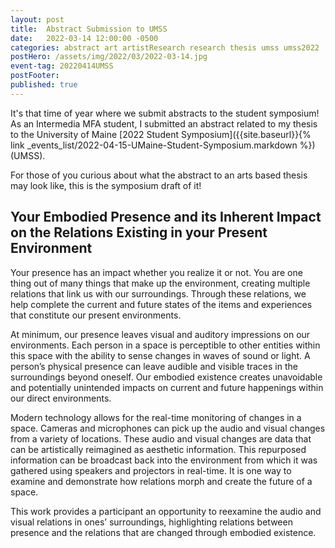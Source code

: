 ```yaml
---
layout: post
title:  Abstract Submission to UMSS
date:   2022-03-14 12:00:00 -0500
categories: abstract art artistResearch research thesis umss umss2022
postHero: /assets/img/2022/03/2022-03-14.jpg
event-tag: 20220414UMSS
postFooter:
published: true
---
```


It's that time of year where we submit abstracts to the student symposium!
As an Intermedia MFA student, I submitted an abstract related to my thesis to the University of Maine [2022 Student Symposium]({{site.baseurl}}{% link _events_list/2022-04-15-UMaine-Student-Symposium.markdown %}) (UMSS).

For those of you curious about what the abstract to an arts based thesis may look like, this is the symposium draft of it!

## Your Embodied Presence and its Inherent Impact on the Relations Existing in your Present Environment

Your presence has an impact whether you realize it or not. You are one thing out of many things that make up the environment, creating multiple relations that link us with our surroundings. Through these relations, we help complete the current and future states of the items and experiences that constitute our present environments.

At minimum, our presence leaves visual and auditory impressions on our environments. Each person in a space is perceptible to other entities within this space with the ability to sense changes in waves of sound or light. A person’s physical presence can leave audible and visible traces in the surroundings beyond oneself. Our embodied existence creates unavoidable and potentially unintended impacts on current and future happenings within our direct environments.

Modern technology allows for the real-time monitoring of changes in a space. Cameras and microphones can pick up the audio and visual changes from a variety of locations. These audio and visual changes are data that can be artistically reimagined as aesthetic information. This repurposed information can be broadcast back into the environment from which it was gathered using speakers and projectors in real-time. It is one way to examine and demonstrate how relations morph and create the future of a space.

This work provides a participant an opportunity to reexamine the audio and visual relations in ones’ surroundings, highlighting relations between presence and the relations that are changed through embodied existence.
